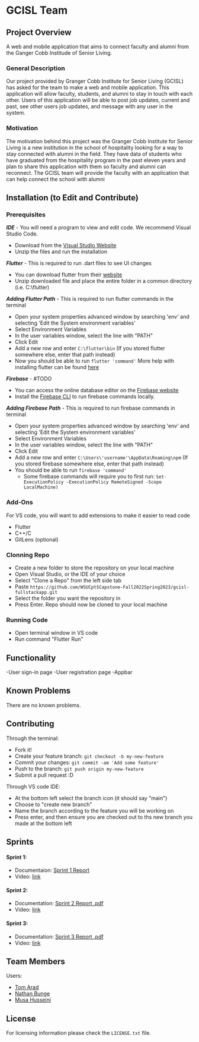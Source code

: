 # GCISL Team

## Project Overview
A web and mobile application that aims to connect faculty and alumni from the Ganger Cobb Institude of Senior Living.

### General Description 

Our project provided by Granger Cobb Institute for Senior Living (GCISL) has asked for the team to make a web and mobile application. This application will allow faculty, students, and alumni to stay in touch with each other. Users of this application will be able to post job updates, current and past, see other users job updates, and message with any user in the system.

### Motivation
The motivation behind this project was the Granger Cobb Institute for Senior Living is a new institution in the school of hospitality looking for a way to stay connected with alumni in the field. They have data of students who have graduated from the hospitality program in the past eleven years and plan to share this application with them so faculty and alumni can reconnect. The GCISL team will provide the faculty with an application that can help connect the school with alumni 

## Installation (to Edit and Contribute)
### Prerequisites
***IDE*** -  You will need a program to view and edit code. We recommend Visual Studio Code.
- Download from the [Visual Studio Website](https://code.visualstudio.com/download)
- Unzip the files and run the installation

***Flutter*** - This is required to run .dart files to see UI changes
- You can download flutter from their [website](https://docs.flutter.dev/get-started/install)
- Unzip downloaded file and place the entire folder in a common directory (i.e. C:\flutter)

***Adding Flutter Path*** - This is required to run flutter commands in the terminal
- Open your system properties advanced window by searching 'env' and selecting 'Edit the System environment variables'
- Select Environment Variables
- In the user variables window, select the line with "PATH"
- Click Edit
- Add a new row and enter ```C:\flutter\bin``` (If you stored flutter somewhere else, enter that path instead) 
- Now you should be able to run ```flutter 'command'```
More help with installing flutter can be found [here](https://docs.flutter.dev/get-started/install/windows#update-your-path)

***Firebase*** - #TODO
- You can access the online database editor on the [Firebase website](https://console.firebase.google.com/u/1/project/cobb-connect/overview)
- Install the [Firebase CLI](https://firebase.google.com/docs/cli#setup_update_cli) to run firebase commands locally.

***Adding Firebase Path*** - This is required to run firebase commands in terminal
- Open your system properties advanced window by searching 'env' and selecting 'Edit the System environment variables'
- Select Environment Variables
- In the user variables window, select the line with "PATH"
- Click Edit
- Add a new row and enter ```C:\Users\'username'\AppData\Roaming\npm``` (If you stored firebase somewhere else, enter that path instead) 
- You should be able to run ```firebase 'command'```
  - Some firebase commands will require you to first run: ```Set-ExecutionPolicy -ExecutionPolicy RemoteSigned -Scope LocalMachine)```

### Add-Ons

For VS code, you will want to add extensions to make it easier to read code
- Flutter
- C++/C
- GitLens (optional)

### Clonning Repo
- Create a new folder to store the repository on your local machine
- Open Visual Studio, or the IDE of your choice 
- Select "Clone a Repo" from the left side tab
- Paste `https://github.com/WSUCptSCapstone-Fall2022Spring2023/gcisl-fullstackapp.git`
- Select the folder you want the repository in
- Press Enter. Repo should now be cloned to your local machine

### Running Code
- Open terminal window in VS code 
- Run command "Flutter Run"



## Functionality
-User sign-in page
-User registration page
-Appbar


## Known Problems

There are no known problems.


## Contributing

Through the terminal: 
- Fork it!
- Create your feature branch: `git checkout -b my-new-feature`
- Commit your changes: `git commit -am 'Add some feature'`
- Push to the branch: `git push origin my-new-feature`
- Submit a pull request :D

Through VS code IDE:
- At the bottom left select the branch icon (it should say "main")
- Choose to "create new branch"
- Name the branch according to the feature you will be working on
- Press enter, and then ensure you are checked out to ths new branch you made at the bottom left


## Sprints

#### Sprint 1:
- Documentaion: [Sprint 1 Report](https://docs.google.com/document/d/1cCOklNfAImu0Xad1_EF9sPirNQAw3hH_/edit?usp=sharing&ouid=114656888651691810315&rtpof=true&sd=true)
- Video: [link](https://drive.google.com/drive/folders/1NFspdjhucV4JWBQefZStS3eqPO0F5MAw?usp=sharing)

#### Sprint 2: 
- Documentation: [Sprint 2 Report .pdf](https://github.com/WSUCptSCapstone-Fall2022Spring2023/gcisl-fullstackapp/files/9978046/Sprint.2.Report.pdf)
- Video: [link](https://drive.google.com/drive/folders/1NFspdjhucV4JWBQefZStS3eqPO0F5MAw?usp=sharing)

#### Sprint 3: 
- Documentation: [Sprint 3 Report .pdf](https://github.com/WSUCptSCapstone-Fall2022Spring2023/gcisl-fullstackapp/files/9978046/Sprint.3.Report.pdf)
- Video: [link](https://drive.google.com/drive/u/0/folders/1NFspdjhucV4JWBQefZStS3eqPO0F5MAw)

## Team Members
Users:
- [Tom Arad](https://github.com/Tom1779)
- [Nathan Bunge](https://github.com/nathanbunge)
- [Musa Husseini](https://github.com/Musa-Husseini)

## License

For licensing information please check the `LICENSE.txt` file. 
